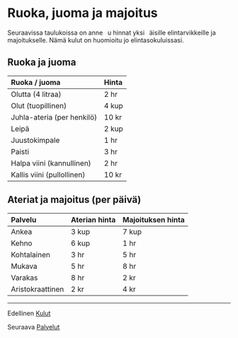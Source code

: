 # Ruoka, juoma ja majoitus

Seuraavissa taulukoissa on anne  u hinnat yksi  äisille elintarvikkeille
ja majoitukselle. Nämä kulut on huomioitu jo
elintasokuluissasi.

## Ruoka ja juoma

| Ruoka / juoma | Hinta |
|:--------------|:------|
| Olutta (4 litraa) | 2 hr |
| Olut (tuopillinen) | 4 kup |
| Juhla-ateria (per henkilö) | 10 kr |
| Leipä | 2 kup |
| Juustokimpale | 1 hr |
| Paisti | 3 hr |
| Halpa viini (kannullinen) | 2 hr |
| Kallis viini (pullollinen) | 10 kr |

## Ateriat ja majoitus (per päivä)

| Palvelu | Aterian hinta | Majoituksen hinta |
|:--------|:--------------|:------------------|
| Ankea | 3 kup | 7 kup |
| Kehno | 6 kup | 1 hr |
| Kohtalainen | 3 hr | 5 hr |
| Mukava | 5 hr | 8 hr |
| Varakas | 8 hr | 2 kr |
| Aristokraattinen | 2 kr | 4 kr |

----

Edellinen [Kulut](Kulut.md)

Seuraava [Palvelut](Palvelut.md)
